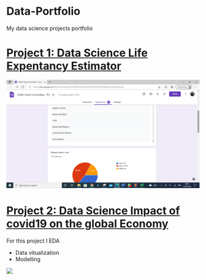 # Data-Portfolio
My data science projects portfolio
# [Project 1: Data Science Life Expentancy Estimator](https://github.com/abolayo/Data-science/blob/main/Life%20Expectancy%20Data.csv)

 ![first image](https://github.com/abolayo/Data-Portfolio/blob/main/images/Screenshot%20(23).png)
# [Project 2: Data Science Impact of covid19 on the global Economy](https://github.com/HDSC-21/covid19-on-the-global-economy/blob/main/Image/EDA.ipynb)
For this project I EDA
* Data vitualization
* Modelling

 ![](https://github.com/abolayo/Data-Portfolio/tree/main/images/Screenshot(24).png)
